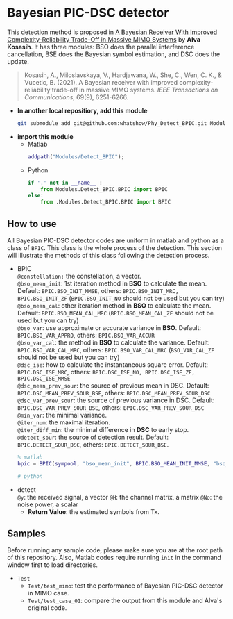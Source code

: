 # Bayesian PIC-DSC detector
This detection method is proposed in [A Bayesian Receiver With Improved Complexity-Reliability Trade-Off in Massive MIMO Systems](https://ieeexplore.ieee.org/document/9464346) by **Alva Kosasih**. It has three modules: BSO does the parallel interference cancellation, BSE does the Bayesian symbol estimation, and DSC does the update.
> Kosasih, A., Miloslavskaya, V., Hardjawana, W., She, C., Wen, C. K., & Vucetic, B. (2021). A Bayesian receiver with improved complexity-reliability trade-off in massive MIMO systems. *IEEE Transactions on Communications*, 69(9), 6251-6266.
* **In another local repositiory, add this module**
    ```sh
    git submodule add git@github.com:whatshow/Phy_Detect_BPIC.git Modules/Detect_BPIC
    ```
* **import this module**
    * Matlab
        ```matlab
        addpath("Modules/Detect_BPIC");
        ```
    * Python
        ```python
        if '.' not in __name__ :
            from Modules.Detect_BPIC.BPIC import BPIC
        else:
            from .Modules.Detect_BPIC.BPIC import BPIC
        ```

## How to use
All Bayesian PIC-DSC detector codes are uniform in matlab and python as a class of `BPIC`. This class is the whole process of the detection. This section will illustrate the methods of this class following the detection process.
* BPIC<br>
    `@constellation:` the constellation, a vector.<br>
    `@bso_mean_init`: 1st iteration method in **BSO** to calculate the mean. Default: `BPIC.BSO_INIT_MMSE`, others: `BPIC.BSO_INIT_MRC, BPIC.BSO_INIT_ZF` (`BPIC.BSO_INIT_NO` should not be used but you can try)<br>
    `@bso_mean_cal`: other iteration method in **BSO** to calculate the mean. Default: `BPIC.BSO_MEAN_CAL_MRC` (`BPIC.BSO_MEAN_CAL_ZF` should not be used but you can try)<br>
    `@bso_var`: use approximate or accurate variance in **BSO**. Default: `BPIC.BSO_VAR_APPRO`, others: `BPIC.BSO_VAR_ACCUR`<br>
    `@bso_var_cal`: the method in **BSO** to calculate the variance. Default: `BPIC.BSO_VAR_CAL_MRC`, others: `BPIC.BSO_VAR_CAL_MRC` (`BSO_VAR_CAL_ZF` should not be used but you can try)<br>
    `@dsc_ise`: how to calculate the instantaneous square error. Default: `BPIC.DSC_ISE_MRC`, others: `BPIC.DSC_ISE_NO, BPIC.DSC_ISE_ZF, BPIC.DSC_ISE_MMSE`<br>
    `@dsc_mean_prev_sour`: the source of previous mean in DSC. Default: `BPIC.DSC_MEAN_PREV_SOUR_BSE`, others: `BPIC.DSC_MEAN_PREV_SOUR_DSC`<br>
    `@dsc_var_prev_sour`: the source of previous variance in DSC. Default: `BPIC.DSC_VAR_PREV_SOUR_BSE`, others: `BPIC.DSC_VAR_PREV_SOUR_DSC`<br>
    `@min_var`: the minimal variance.<br>
    `@iter_num`: the maximal iteration.<br>
    `@iter_diff_min`: the minimal difference in **DSC** to early stop.<br>
    `@detect_sour`: the source of detection result. Default: `BPIC.DETECT_SOUR_DSC`, others: `BPIC.DETECT_SOUR_BSE`.<br>
    ```matlab
    % matlab
    bpic = BPIC(sympool, "bso_mean_init", BPIC.BSO_MEAN_INIT_MMSE, "bso_var", BPIC.BSO_VAR_APPRO, "bso_var_cal", BPIC.BSO_VAR_CAL_MMSE, "dsc_ise", BPIC.DSC_ISE_MMSE, "detect_sour", BPIC.DETECT_SOUR_BSE);
    ```
    ```python
    # python
    ```
* detect<br>
    `@y`: the received signal, a vector
    `@H`: the channel matrix, a matrix
    `@No`: the noise power, a scalar
    * **Return Value**: the estimated symbols from Tx.
## Samples
Before running any sample code, please make sure you are at the root path of this repository. Also, Matlab codes require running `init` in the command window first to load directories.
* `Test`
    * `Test/test_mimo`: test the performance of Bayesian PIC-DSC detector in MIMO case.
    * `Test/test_case_01`: compare the output from this module and Alva's original code.